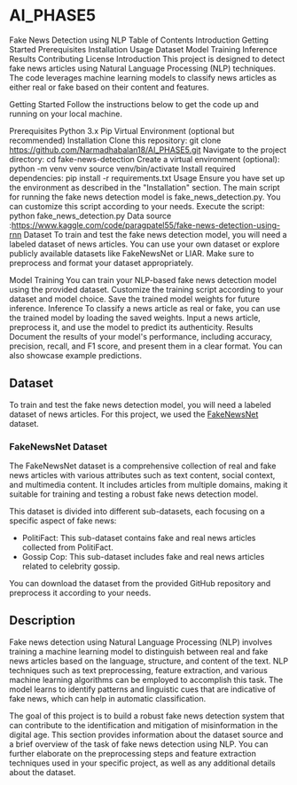 # AI_PHASE5
Fake News Detection using NLP
Table of Contents
Introduction
Getting Started
Prerequisites
Installation
Usage
Dataset
Model Training
Inference
Results
Contributing
License
Introduction
This project is designed to detect fake news articles using Natural Language Processing (NLP) techniques. The code leverages machine learning models to classify news articles as either real or fake based on their content and features.

Getting Started
Follow the instructions below to get the code up and running on your local machine.

Prerequisites
Python 3.x
Pip
Virtual Environment (optional but recommended)
Installation
Clone this repository:
git clone <https://github.com/Narmadhabalan18/AI_PHASE5.git>
Navigate to the project directory:
cd fake-news-detection
Create a virtual environment (optional):
python -m venv venv
source venv/bin/activate
Install required dependencies:
pip install -r requirements.txt
Usage
Ensure you have set up the environment as described in the "Installation" section.
The main script for running the fake news detection model is fake_news_detection.py. You can customize this script according to your needs.
Execute the script:
python fake_news_detection.py
Data source :https://www.kaggle.com/code/paragpatel55/fake-news-detection-using-rnn
Dataset
To train and test the fake news detection model, you will need a labeled dataset of news articles. You can use your own dataset or explore publicly available datasets like FakeNewsNet or LIAR. Make sure to preprocess and format your dataset appropriately.

Model Training
You can train your NLP-based fake news detection model using the provided dataset. Customize the training script according to your dataset and model choice.
Save the trained model weights for future inference.
Inference
To classify a news article as real or fake, you can use the trained model by loading the saved weights.
Input a news article, preprocess it, and use the model to predict its authenticity.
Results
Document the results of your model's performance, including accuracy, precision, recall, and F1 score, and present them in a clear format. You can also showcase example predictions. 

## Dataset
To train and test the fake news detection model, you will need a labeled dataset of news articles. For this project, we used the [FakeNewsNet](https://github.com/Narmadhabalan18/AI_PHASE5.git) dataset. 

### FakeNewsNet Dataset
The FakeNewsNet dataset is a comprehensive collection of real and fake news articles with various attributes such as text content, social context, and multimedia content. It includes articles from multiple domains, making it suitable for training and testing a robust fake news detection model.

This dataset is divided into different sub-datasets, each focusing on a specific aspect of fake news:

- PolitiFact: This sub-dataset contains fake and real news articles collected from PolitiFact.
- Gossip Cop: This sub-dataset includes fake and real news articles related to celebrity gossip.

You can download the dataset from the provided GitHub repository and preprocess it according to your needs.

## Description
Fake news detection using Natural Language Processing (NLP) involves training a machine learning model to distinguish between real and fake news articles based on the language, structure, and content of the text. NLP techniques such as text preprocessing, feature extraction, and various machine learning algorithms can be employed to accomplish this task. The model learns to identify patterns and linguistic cues that are indicative of fake news, which can help in automatic classification.

The goal of this project is to build a robust fake news detection system that can contribute to the identification and mitigation of misinformation in the digital age.
This section provides information about the dataset source and a brief overview of the task of fake news detection using NLP. You can further elaborate on the preprocessing steps and feature extraction techniques used in your specific project, as well as any additional details about the dataset.
